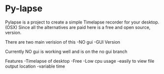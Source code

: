 # Py-lapse

Pylapse is a project to create a simple Timelapse recorder for your desktop. (OSX)
Since all the alternatives are paid here is a free and open source, version.

There are two main verision of this
-NO gui
-GUI Version

Currently NO gui is working well and is on the no gui branch


Features
-Timelapse of desktop
-Free
-Low cpu usage
-easily to view file output location
-variable time
